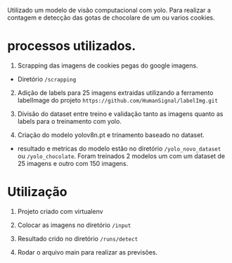 Utilizado um modelo de visão computacional com yolo. Para realizar a contagem e detecção das gotas de chocolare de um ou varios cookies.

# processos utilizados.

1. Scrapping das imagens de cookies pegas do google imagens.

- Diretório `/scrapping`

2. Adição de labels para 25 imagens extraidas utilizando a ferramento labelImage do projeto `https://github.com/HumanSignal/labelImg.git`

3. Divisão do dataset entre treino e validação tanto as imagens quanto as labels para o treinamento com yolo.

4. Criação do modelo yolov8n.pt e trinamento baseado no dataset.

- resultado e metricas do modelo estão no diretório `/yolo_novo_dataset` ou `/yolo_chocolate`. Foram treinados 2 modelos um com um dataset de 25 imagens e outro com 150 imagens.

# Utilização

1. Projeto criado com virtualenv

2. Colocar as imagens no diretório `/input`

3. Resultado crido no diretório `/runs/detect`

4. Rodar o arquivo main para realizar as previsões.
